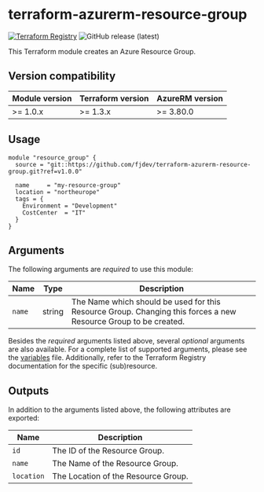 # terraform-azurerm-resource-group
[![Terraform Registry](https://img.shields.io/badge/Terraform-registry-blueviolet.svg?logo=terraform)](https://registry.terraform.io/providers/hashicorp/azurerm/3.80.0/docs/resources/resource_group)
![GitHub release (latest)](https://img.shields.io/github/v/release/fjdev/terraform-azurerm-resource-group?label=Release)

This Terraform module creates an Azure Resource Group.

## Version compatibility
| Module version | Terraform version | AzureRM version |
| -------------- | ----------------- | --------------- |
| >= 1.0.x       | >= 1.3.x          | >= 3.80.0       |

## Usage
```hcl
module "resource_group" {
  source = "git::https://github.com/fjdev/terraform-azurerm-resource-group.git?ref=v1.0.0"

  name     = "my-resource-group"
  location = "northeurope"
  tags = {
    Environment = "Development"
    CostCenter  = "IT"
  }
}
```

## Arguments
The following arguments are *required* to use this module:

| Name | Type | Description |
| ---- | ---- | ----------- |
| `name` | string | The Name which should be used for this Resource Group. Changing this forces a new Resource Group to be created. |

Besides the *required* arguments listed above, several *optional* arguments are also available.
For a complete list of supported arguments, please see the [variables](variables.tf) file. Additionally, refer to the Terraform Registry documentation for the specific (sub)resource.

## Outputs
In addition to the arguments listed above, the following attributes are exported:

| Name | Description |
| ---- | ----------- |
| `id` | The ID of the Resource Group. |
| `name` | The Name of the Resource Group. |
| `location` | The Location of the Resource Group. |
